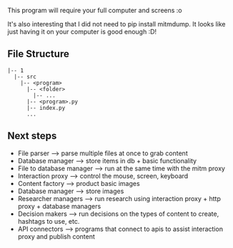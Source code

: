 This program will require your full computer and screens :o

It's also interesting that I did not need to pip install mitmdump. It looks like just having it on your computer is good enough :D!

## File Structure

```
|-- 1
  |-- src
    |-- <program>
      |-- <folder>
        |-- ...
      |-- <program>.py
      |-- index.py
      ...
```

## Next steps

- File parser --> parse multiple files at once to grab content
- Database manager --> store items in db + basic functionality
- File to database manager --> run at the same time with the mitm proxy
- Interaction proxy --> control the mouse, screen, keyboard
- Content factory --> product basic images
- Database manager --> store images
- Researcher managers --> run research using interaction proxy + http proxy + database managers
- Decision makers --> run decisions on the types of content to create, hashtags to use, etc.
- API connectors --> programs that connect to apis to assist interaction proxy and publish content

